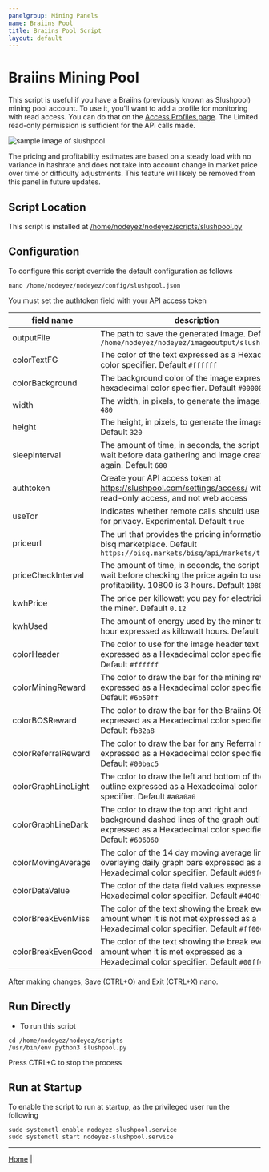 ```yaml
---
panelgroup: Mining Panels
name: Braiins Pool
title: Braiins Pool Script
layout: default
---
```


# Braiins Mining Pool

This script is useful if you have a Braiins (previously known as Slushpool)
mining pool account. To use it, you'll want to add a profile for monitoring
with read access. You can do that on the [Access Profiles page](https://pool.braiins.com/settings/access/). 
The Limited read-only permission is sufficient for the API calls made.

![sample image of slushpool](../images/slushpool.png)

The pricing and profitability estimates are based on a steady load with no
variance in hashrate and does not take into account change in market price
over time or difficulty adjustments.  This feature will likely be removed
from this panel in future updates.

## Script Location

This script is installed at
[/home/nodeyez/nodeyez/scripts/slushpool.py](../scripts/slushpool.py)

## Configuration

To configure this script override the default configuration as follows

```shell
nano /home/nodeyez/nodeyez/config/slushpool.json
```

You must set the authtoken field with your API access token

| field name | description |
| --- | --- |
| outputFile | The path to save the generated image. Default `/home/nodeyez/nodeyez/imageoutput/slushpool.png` |
| colorTextFG | The color of the text expressed as a Hexadecimal color specifier. Default `#ffffff` |
| colorBackground | The background color of the image expressed as a hexadecimal color specifier. Default `#000000` |
| width | The width, in pixels, to generate the image. Default `480` |
| height | The height, in pixels, to generate the image. Default `320` |
| sleepInterval | The amount of time, in seconds, the script should wait before data gathering and image creation again. Default `600` |
| authtoken | Create your API access  token at https://slushpool.com/settings/access/ with limited read-only access, and not web access |
| useTor | Indicates whether remote calls should use torify for privacy. Experimental. Default `true` |
| priceurl | The url that provides the pricing information from bisq marketplace. Default `https://bisq.markets/bisq/api/markets/ticker` |
| priceCheckInterval | The amount of time, in seconds, the script should wait before checking the price again to use for profitability. 10800 is 3 hours. Default `10800` |
| kwhPrice | The price per killowatt you pay for electricity to run the miner. Default `0.12` |
| kwhUsed | The amount of energy used by the miner to run per hour expressed as killowatt hours. Default `1.100` |
| colorHeader | The color to use for the image header text expressed as a Hexadecimal color specifier. Default `#ffffff` |
| colorMiningReward | The color to draw the bar for the mining reward expressed as a Hexadecimal color specifier. Default `#6b50ff` |
| colorBOSReward | The color to draw the bar for the Braiins OS reward expressed as a Hexadecimal color specifier. Default `fb82a8` |
| colorReferralReward | The color to draw the bar for any Referral rewards expressed as a Hexadecimal color specifier. Default `#00bac5` |
| colorGraphLineLight | The color to draw the left and bottom of the graph outline expressed as a Hexadecimal color specifier. Default `#a0a0a0` |
| colorGraphLineDark | The color to draw the top and right and background dashed lines of the graph outline expressed as a Hexadecimal color specifier. Default `#606060` |
| colorMovingAverage | The color of the 14 day moving average line overlaying daily graph bars expressed as a Hexadecimal color specifier. Default `#d69f06` |
| colorDataValue | The color of the data field values expressed as a Hexadecimal color specifier. Default `#4040ff` |
| colorBreakEvenMiss | The color of the text showing the break even amount when it is not met expressed as a Hexadecimal color specifier. Default `#ff0000` |
| colorBreakEvenGood | The color of the text showing the break even amount when it is met expressed as a Hexadecimal color specifier. Default `#00ff00` |

After making changes, Save (CTRL+O) and Exit (CTRL+X) nano.

## Run Directly

* To run this script

```shell
cd /home/nodeyez/nodeyez/scripts
/usr/bin/env python3 slushpool.py
```

Press CTRL+C to stop the process

## Run at Startup

To enable the script to run at startup, as the privileged user run the following

```shell
sudo systemctl enable nodeyez-slushpool.service
sudo systemctl start nodeyez-slushpool.service
```

---

[Home](../) | 

